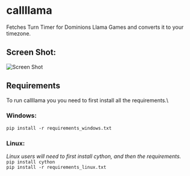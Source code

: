 # callllama
Fetches Turn Timer for Dominions Llama Games and converts it to your timezone. 

## Screen Shot:
![Screen Shot](https://image.prntscr.com/image/uEBq0GuoR_utcptZK-hhFg.png)

## Requirements
To run callllama you you need to first install all the requirements.\

### Windows:
`pip install -r requirements_windows.txt`

### Linux:
*Linux users will need to first install cython, and then the requirements.*\
`pip install cython`  
`pip install -r requirements_linux.txt`
